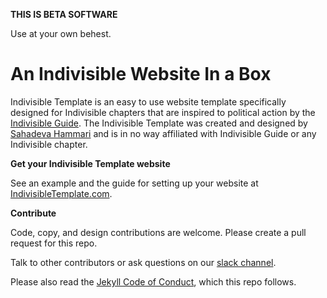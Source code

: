 **THIS IS BETA SOFTWARE**

Use at your own behest.

# An Indivisible Website In a Box

Indivisible Template is an easy to use website template specifically designed for Indivisible chapters that are inspired to political action by the [Indivisible Guide](https://www.indivisibleguide.com/). The Indivisible Template was created and designed by [Sahadeva Hammari](http://sahadeva.com) and is in no way affiliated with Indivisible Guide or any Indivisible chapter.

**Get your Indivisible Template website**

See an example and the guide for setting up your website at [IndivisibleTemplate.com](http://indivisibletemplate.com).

**Contribute**

Code, copy, and design contributions are welcome. Please create a pull request for this repo.

Talk to other contributors or ask questions on our [slack channel](https://indivisibletemplate.slack.com).

Please also read the [Jekyll Code of Conduct](https://github.com/jekyll/jekyll/blob/master/CONDUCT.markdown), which this repo follows.
